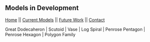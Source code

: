 ## Models in Development
[Home](cover.html) || [Current Models](https://github.com/PharaohCola13/GeoExpanse/blob/master/docs/Current.md) || [Future Work](https://github.com/PharaohCola13/GeoExpanse/blob/master/docs/FUTURE.md) || [Contact](https://github.com/PharaohCola13/GeoExpanse/blob/master/docs/CONTACT.md)</nav>

Great Dodecaheron | Scutoid | Vase | Log Spiral | Penrose Pentagon | Penrose Hexagon | Polygon Family
